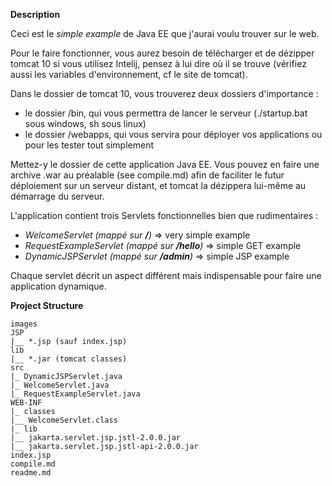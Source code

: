 **Description**

Ceci est le *simple example* de Java EE que j'aurai voulu trouver sur le web.

Pour le faire fonctionner, vous aurez besoin de télécharger et de dézipper tomcat 10
si vous utilisez Intelij, pensez à lui dire où il se trouve (vérifiez aussi les variables d'environnement, cf le site de tomcat).

Dans le dossier de tomcat 10, vous trouverez deux dossiers d'importance :

* le dossier /bin, qui vous permettra de lancer le serveur (./startup.bat sous windows, sh sous linux)
* le dossier /webapps, qui vous servira pour déployer vos applications ou pour les tester tout simplement

Mettez-y le dossier de cette application Java EE. Vous pouvez en faire une archive .war au préalable (see compile.md) afin
de faciliter le futur déploiement sur un serveur distant, et tomcat la dézippera lui-même au démarrage du serveur.

L'application contient trois Servlets fonctionnelles bien que rudimentaires : 

+ *WelcomeServlet (mappé sur **/**)*   => very simple example
+ *RequestExampleServlet (mappé sur **/hello**)* => simple GET example
+ *DynamicJSPServlet (mappé sur **/admin**)* => simple JSP example

Chaque servlet décrit un aspect différent mais indispensable pour faire une application dynamique.

**Project Structure**

```
images
JSP
|__ *.jsp (sauf index.jsp)
lib
|__ *.jar (tomcat classes)
src
|_ DynamicJSPServlet.java
|_ WelcomeServlet.java
|_ RequestExampleServlet.java
WEB-INF
|_ classes
|__ WelcomeServlet.class
|_ lib
|__ jakarta.servlet.jsp.jstl-2.0.0.jar
|__ jakarta.servlet.jsp.jstl-api-2.0.0.jar
index.jsp
compile.md
readme.md
```
